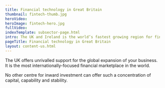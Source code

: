 ```yaml
---
title: Financial technology in Great Britain
thumbnail: fintech-thumb.jpg
heroVideo: 
heroImage: fintech-hero.jpg
fullVideo: 
indexTemplate: subsector-page.html
intro: The UK and Ireland is the world’s fastest growing region for financial technology (fintech) inward investment. Many of the biggest players in fintech have chosen to set up or expand their global operations in Britain.
pageTitle: Financial technology in Great Britain
layout: content-us.html
---
```


The UK offers unrivalled support for the global expansion of your business. It is the most internationally-focused financial marketplace in the world. 

No other centre for inward investment can offer such a concentration of capital, capability and stability.